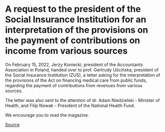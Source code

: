 # A request to the president of the Social Insurance Institution for an interpretation of the provisions on the payment of contributions on income from various sources

On February 15, 2022, Jerzy Koniecki, president of the Accountants Association in Poland, handed over to prof. Gertrudy Uścińska, president of the Social Insurance Institution (ZUS), a letter asking for the interpretation of the provisions of the Act on financing medical care from public funds, regarding the payment of contributions from revenues from various sources.

The letter was also sent to the attention of dr. Adam Niedzielski - Minister of Health, and Filip Nowak - President of the National Health Fund.

We encourage you to read the magazine.

[Source](https://skwp.pl/aktualnosc/prosba-skwp-do-prezes-zus-o-interpretacje-przepisow-ustawy-o-finansowaniu-opieki-medycznej-ze-srodkow-publicznych/)
